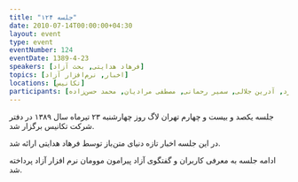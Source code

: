 ```yaml
---
title: "جلسه ۱۲۴"
date: 2010-07-14T00:00:00+04:30
layout: event
type: event
eventNumber: 124
eventDate: 1389-4-23
speakers: [فرهاد هدایتی, بحث آزاد]
topics: [اخبار, نرم‌افزار آزاد]
locations: [تکانیس]
participants: [آرمن باغومیان, اشکان قاسمی, بهنام بهجت‌ مرندی, بهنام توکلی, مهدی فتاحی, نوید آقا حسنی, فرهاد هدایتی فرد, آدرین جلالی, سمیر رحمانی, مصطفی مرادیان, محمد حسن‌زاده]
---
```

جلسه یکصد و بیست و چهارم تهران لاگ روز چهارشنبه ۲۳ تیرماه سال ۱۳۸۹ در دفتر شرکت تکانیس برگزار شد.

در این جلسه اخبار تازه دنیای متن‌باز توسط فرهاد هدایتی ارائه شد.

ادامه جلسه به معرفی کاربران و گفتگوی آزاد پیرامون موومان نرم افزار آزاد پرداخته شد.